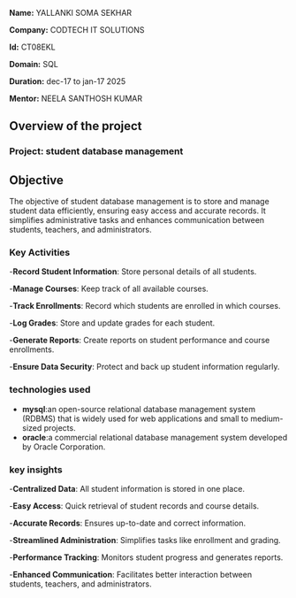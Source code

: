 **Name:** YALLANKI SOMA SEKHAR 

**Company:** CODTECH IT SOLUTIONS

**Id:** CT08EKL

**Domain:** SQL

**Duration:** dec-17 to jan-17 2025

**Mentor:** NEELA SANTHOSH KUMAR


## Overview of the project


### Project: student database management

## Objective

The objective of student database management is to store and manage student data efficiently, 
ensuring easy access and accurate records. It simplifies administrative tasks and enhances
communication between students, teachers, and administrators.

### Key Activities

-**Record Student Information**: Store personal details of all students.

-**Manage Courses**: Keep track of all available courses.

-**Track Enrollments**: Record which students are enrolled in which courses.

-**Log Grades**: Store and update grades for each student.

-**Generate Reports**: Create reports on student performance and course enrollments.

-**Ensure Data Security**: Protect and back up student information regularly.

### technologies used

- **mysql**:an open-source relational database management system (RDBMS) that is widely used 
            for web applications and small to medium-sized projects.
- **oracle**:a commercial relational database management system developed by Oracle 
             Corporation.
  
### key insights

-**Centralized Data**: All student information is stored in one place.

-**Easy Access**: Quick retrieval of student records and course details.

-**Accurate Records**: Ensures up-to-date and correct information.

-**Streamlined Administration**: Simplifies tasks like enrollment and grading.

-**Performance Tracking**: Monitors student progress and generates reports.

-**Enhanced Communication**: Facilitates better interaction between students, teachers, and administrators.
